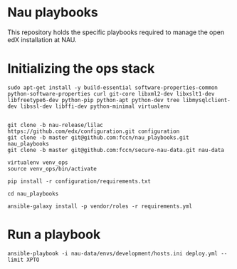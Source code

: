 Nau playbooks
=============

This repository holds the specific playbooks required to manage the open edX installation at NAU.


Initializing the ops stack
==========================

```
sudo apt-get install -y build-essential software-properties-common python-software-properties curl git-core libxml2-dev libxslt1-dev libfreetype6-dev python-pip python-apt python-dev tree libmysqlclient-dev libssl-dev libffi-dev python-minimal virtualenv


git clone -b nau-release/lilac https://github.com/edx/configuration.git configuration
git clone -b master git@github.com:fccn/nau_playbooks.git nau_playbooks
git clone -b master git@github.com:fccn/secure-nau-data.git nau-data

virtualenv venv_ops
source venv_ops/bin/activate

pip install -r configuration/requirements.txt

cd nau_playbooks

ansible-galaxy install -p vendor/roles -r requirements.yml
```

Run a playbook
==============
```
ansible-playbook -i nau-data/envs/development/hosts.ini deploy.yml --limit XPTO
```


